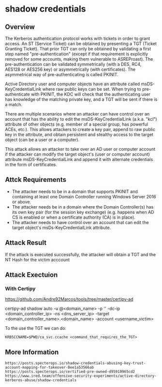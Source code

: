 # shadow credentials

## Overview

The Kerberos authentication protocol works with tickets in order to grant access. An ST (Service Ticket) can be obtained by presenting a TGT (Ticket Granting Ticket). That prior TGT can only be obtained by validating a first step named "pre-authentication" (except if that requirement is explicitly removed for some accounts, making them vulnerable to ASREProast). The pre-authentication can be validated symmetrically (with a DES, RC4, AES128 or AES256 key) or asymmetrically (with certificates). The asymmetrical way of pre-authenticating is called PKINIT.

Active Directory user and computer objects have an attribute called msDS-KeyCredentialLink where raw public keys can be set. When trying to pre-authenticate with PKINIT, the KDC will check that the authenticating user has knowledge of the matching private key, and a TGT will be sent if there is a match.

There are multiple scenarios where an attacker can have control over an account that has the ability to edit the msDS-KeyCredentialLink (a.k.a. "kcl") attribute of other objects (e.g. member of a special group, has powerful ACEs, etc.). This allows attackers to create a key pair, append to raw public key in the attribute, and obtain persistent and stealthy access to the target object (can be a user or a computer).

This attack allows an attacker to take over an AD user or computer account if the attacker can modify the target object's (user or computer account) attribute msDS-KeyCredentialLink and append it with alternate credentials in the form of certificates.

## Attck Requirements

- The attacker needs to be in a domain that supports PKINIT and containing at least one Domain Controller running Windows Server 2016 or above.
- The attacker needs be in a domain where the Domain Controller(s) has its own key pair (for the session key exchange) (e.g. happens when AD CS is enabled or when a certificate authority (CA) is in place).
- The attacker needs to have control over an account that can edit the target object's msDs-KeyCredentialLink attribute.

## Attack Result

If the attack is executed successfully, the attacker will obtain a TGT and the NT Hash for the victim acccount

## Attack Exectuion

### With Certipy

https://github.com/Andre92Marcos/tools/tree/master/certipy-ad

certipy-ad shadow auto -u <username>@<domain_name> -p '<password>' -dc-ip <domain_controller_ip> -ns <dns_server_ip> -target <domain_controller_name>.<domain_name> -account <username_victim>

To the use the TGT we can do:

    KRB5CCNAME=$PWD/ca_svc.ccache <command_that_requires_the_TGT>



## More Information

    https://posts.specterops.io/shadow-credentials-abusing-key-trust-account-mapping-for-takeover-8ee1a53566ab
    https://posts.specterops.io/certified-pre-owned-d95910965cd2
    https://www.ired.team/offensive-security-experiments/active-directory-kerberos-abuse/shadow-credentials
